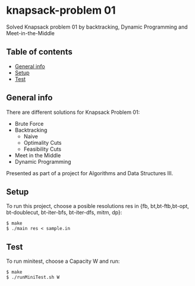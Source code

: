 # knapsack-problem 01
Solved Knapsack problem 01 by backtracking, Dynamic Programming and Meet-in-the-Middle

## Table of contents
* [General info](#general-info)
* [Setup](#setup)
* [Test](#test)

## General info
There are different solutions for Knapsack Problem 01: 
- Brute Force
- Backtracking
	- Naive
	- Optimality Cuts
	- Feasibility Cuts
- Meet in the Middle
- Dynamic Programming

Presented as part of a project for Algorithms and Data Structures III.

## Setup
To run this project, choose a posible resolutions res in {fb, bt,bt-ftb,bt-opt, bt-doublecut, bt-iter-bfs, bt-iter-dfs, mitm, dp}:

```
$ make
$ ./main res < sample.in
```

## Test
To run minitest, choose a Capacity W and run:

```
$ make
$ ./runMiniTest.sh W
```
